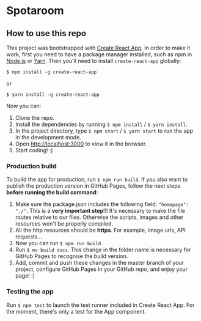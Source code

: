 # Spotaroom

## How to use this repo

This project was bootstrapped with [Create React App](https://github.com/facebook/create-react-app). In order to make it work, first you need to have a package manager installed, such as npm in [Node.js](https://nodejs.org/) or [Yarn](https://yarnpkg.com/lang/en/). Then you'll need to install `create-react-app` globally:

`$ npm install -g create-react-app`

or

`$ yarn install -g create-react-app`

Now you can:

1. Clone the repo.
2. Install the dependencies by running `$ npm install` / `$ yarn install`.
3. In the project directory, type `$ npm start` / `$ yarn start` to run the app in the development mode.
4. Open [http://localhost:3000](http://localhost:3000) to view it in the browser.
5. Start coding! :)

### Production build

To build the app for production, run `$ npm run build`. If you also want to publish the production version in GitHub Pages, follow the next steps **before running the build command**:

1. Make sure the package.json includes the following field: `"homepage": "./"`. This is a **very important step**!!! It's necessary to make the file routes relative to our files. Otherwise the scripts, images and other resources won't be properly compiled.
2. All the http resources should be **https**. For example, image urls, API requests...
3. Now you can run `$ npm run build`.
4. Run `$ mv build docs`. This change in the folder name is necessary for GitHub Pages to recognise the build version.
5. Add, commit and push these changes in the master branch of your project, configure GitHub Pages in your GitHub repo, and enjoy your page! :)

### Testing the app

Run `$ npm test` to launch the test runner included in Create React App. For the moment, there's only a test for the App component.

